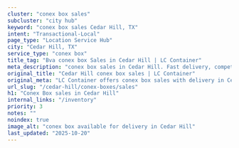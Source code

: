 ```yaml
---
cluster: "conex box sales"
subcluster: "city hub"
keyword: "conex box sales Cedar Hill, TX"
intent: "Transactional-Local"
page_type: "Location Service Hub"
city: "Cedar Hill, TX"
service_type: "conex box"
title_tag: "Bva conex box Sales in Cedar Hill | LC Container"
meta_description: "conex box sales in Cedar Hill. Fast delivery, competitive pricing. Serving conex boxes area. Quote ID: YA3. Call (214) 524-4168 for your free quote today."
original_title: "Cedar Hill conex box sales | LC Container"
original_meta: "LC Container offers conex box sales with delivery in Cedar Hill, TX. Local. Fast quotes. Since 2003."
url_slug: "/cedar-hill/conex-boxes/sales"
h1: "Conex Box sales in Cedar Hill"
internal_links: "/inventory"
priority: 3
notes: ""
noindex: true
image_alt: "conex box available for delivery in Cedar Hill"
last_updated: "2025-10-20"
---
```


<!-- TODO: Add unique city/inventory copy, images, and internal links here. -->
